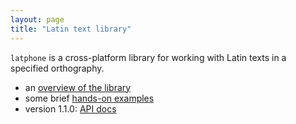 ```yaml
---
layout: page
title: "Latin text library"
---
```


`latphone` is a cross-platform library for working with Latin texts in a specified orthography.


-   an [overview of the library](overview)
-   some brief [hands-on examples](quick)
-   version 1.1.0: [API docs](api/edu/holycross/shot/latin/index.html)
